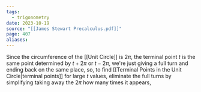 ```yaml
---
tags:
  - trigonometry
date: 2023-10-19
source: "[[James Stewart Precalculus.pdf]]"
page: 407
aliases:
---
```

Since the circumference of the [[Unit Circle]] is $2\pi$, the terminal point $t$ is the same point determined by $t + 2\pi$ or $t-2\pi$, we're just giving a full turn and ending back on the same place, so, to find [[Terminal Points in the Unit Circle|terminal points]] for large $t$ values, eliminate the full turns by simplifying taking away the $2\pi$ how many times it appears,